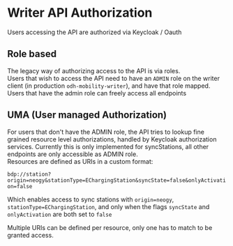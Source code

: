 # Writer API Authorization
Users accessing the API are authorized via Keycloak / Oauth

## Role based
The legacy way of authorizing access to the API is via roles.  
Users that wish to access the API need to have an `ADMIN` role on the writer client (in production `odh-mobility-writer`), and have that role mapped.  
Users that have the admin role can freely access all endpoints

## UMA (User managed Authorization)
For users that don't have the ADMIN role, the API tries to lookup fine grained resource level authorizations, handled by Keycloak authorization services.
Currently this is only implemented for syncStations, all other endpoints are only accessible as ADMIN role.  
Resources are defined as URIs in a custom format:

`bdp://station?origin=neogy&stationType=EChargingStation&syncState=false&onlyActivation=false`

Which enables access to sync stations with `origin=neogy`, `stationType=EChargingStation`, and only when the flags `syncState` and `onlyActivation` are both set to `false`  

Multiple URIs can be defined per resource, only one has to match to be granted access.


